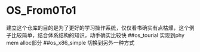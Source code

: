 # OS_From0To1
建立这个仓库的目的是为了更好的学习操作系统，仅仅看书确实有点枯燥，这个例子比较简单，结合体系结构的知识，动手确实比较快
##os_tourial
实现到phy mem alloc部分
##os_x86_simple
切换到另外一种方式